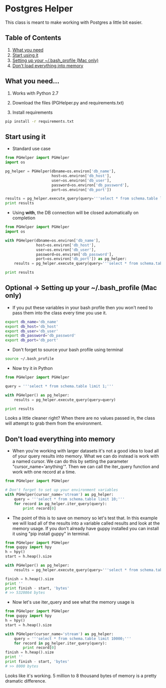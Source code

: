 # Postgres Helper
This class is meant to make working with Postgres a little bit easier.

## Table of Contents
1. [What you need](https://github.com/gravity226/useful_stuff/tree/master/PGHelper#what-you-need)
2. [Start using it](https://github.com/gravity226/useful_stuff/tree/master/PGHelper#start-using-it)
3. [Setting up your ~/.bash_profile (Mac only) ](https://github.com/gravity226/useful_stuff/tree/master/PGHelper#optional---setting-up-your-bash_profile-mac-only)
4. [Don't load everything into memory](https://github.com/gravity226/useful_stuff/tree/master/PGHelper#dont-load-everything-into-memory)

## What you need...
1. Works with Python 2.7

2. Download the files (PGHelper.py and requirements.txt)

3. Install requirements

```bash
pip install -r requirements.txt
```

## Start using it

- Standard use case
```Python
from PGHelper import PGHelper
import os

pg_helper = PGHelper(dbname=os.environ['db_name'],
                     host=os.environ['db_host'],
                     user=os.environ['db_user'],
                     password=os.environ['db_password'],
                     port=os.environ['db_port'])

results = pg_helper.execute_query(query='''select * from schema.table limit 1;''')
print results
```

- Using **with**, the DB connection will be closed automatically on completion
```Python
from PGHelper import PGHelper
import os

with PGHelper(dbname=os.environ['db_name'],
              host=os.environ['db_host'],
              user=os.environ['db_user'],
              password=os.environ['db_password'],
              port=os.environ['db_port']) as pg_helper:
    results = pg_helper.execute_query(query='''select * from schema.table limit 1;''')

print results
```

## Optional -> Setting up your ~/.bash_profile (Mac only)  
- If you put these variables in your bash profile then you won't need to pass them into the class every time you use it.

```Bash
export db_name='db_name'
export db_host='db_host'
export db_user='db_user'
export db_password='db_password'
export db_port='db_port'
```

- Don't forget to source your bash profile using terminal

```Bash
source ~/.bash_profile
```

- Now try it in Python
```Python
from PGHelper import PGHelper

query = '''select * from schema.table limit 1;'''

with PGHelper() as pg_helper:
    results = pg_helper.execute_query(query=query)

print results
```

Looks a little cleaner right? When there are no values passed in, the class will attempt to grab them from the environment.

## Don't load everything into memory
- When you're working with larger datasets it's not a good idea to load all of your query results into memory.  What we can do instead is work with a named cursor.  We can do this by setting the parameter "cursor_name='anything'".  Then we can call the iter_query function and work with one record at a time.

```Python
from PGHelper import PGHelper

# Don't forget to set up your environment variables
with PGHelper(cursor_name='stream') as pg_helper:
    query = '''select * from schema.table limit 10;'''
    for record in pg_helper.iter_query(query):
        print record[0]
```

- The point of this is to save on memory so let's test that.  In this example we will load all of the results into a variable called results and look at the memory usage.  If you don't already have guppy installed you can install it using "pip install guppy" in terminal.

```Python
from PGHelper import PGHelper
from guppy import hpy
h = hpy()
start = h.heap().size

with PGHelper() as pg_helper:
    results = pg_helper.execute_query(query='''select * from schema.table limit 10000;''')

finish = h.heap().size
print ''
print finish - start, 'bytes'
# >> 5320864 bytes
```

- Now let's use iter_query and see what the memory usage is

```Python
from PGHelper import PGHelper
from guppy import hpy
h = hpy()
start = h.heap().size

with PGHelper(cursor_name='stream') as pg_helper:
    query = '''select * from schema.table limit 10000;'''
    for record in pg_helper.iter_query(query):
        print record[0]
finish = h.heap().size
print ''
print finish - start, 'bytes'
# >> 8000 bytes
```

Looks like it's working.  5 million to 8 thousand bytes of memory is a pretty dramatic difference.
